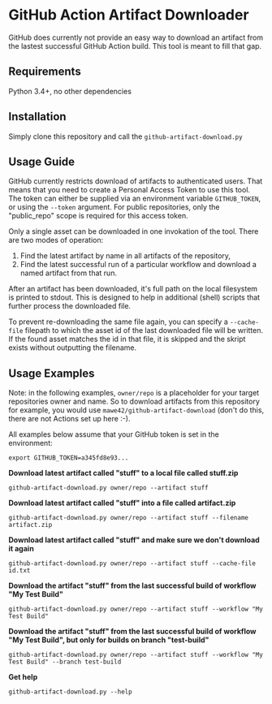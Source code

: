 # GitHub Action Artifact Downloader

GitHub does currently not provide an easy way to download an artifact from the
lastest successful GitHub Action build. This tool is meant to fill that gap.

## Requirements

Python 3.4+, no other dependencies


## Installation

Simply clone this repository and call the `github-artifact-download.py`


## Usage Guide

GitHub currently restricts download of artifacts to authenticated users. That
means that you need to create a Personal Access Token to use this tool. The
token can either be supplied via an environment variable `GITHUB_TOKEN`, or
using the `--token` argument. For public repositories, only the "public_repo"
scope is required for this access token.

Only a single asset can be downloaded in one invokation of the tool.  There are
two modes of operation:
1. Find the latest artifact by name in all artifacts of the repository,
2. Find the latest successful run of a particular workflow and download a named
   artifact from that run.

After an artifact has been downloaded, it's full path on the local filesystem
is printed to stdout. This is designed to help in additional (shell) scripts
that further process the downloaded file.

To prevent re-downloading the same file again, you can specify a `--cache-file`
filepath to which the asset id of the last downloaded file will be written. If
the found asset matches the id in that file, it is skipped and the skript
exists without outputting the filename.

## Usage Examples

Note: in the following examples, `owner/repo` is a placeholder for your target
repositories owner and name. So to download artifacts from this repository for
example, you would use `mawe42/github-artifact-download` (don't do this, there
are not Actions set up here :-).

All examples below assume that your GitHub token is set in the environment:
```
export GITHUB_TOKEN=a345fd8e93...
```

**Download latest artifact called "stuff" to a local file called stuff.zip**
```
github-artifact-download.py owner/repo --artifact stuff
```

**Download latest artifact called "stuff" into a file called artifact.zip**
```
github-artifact-download.py owner/repo --artifact stuff --filename artifact.zip
```

**Download latest artifact called "stuff" and make sure we don't download it again**
```
github-artifact-download.py owner/repo --artifact stuff --cache-file id.txt
```

**Download the artifact "stuff" from the last successful build of workflow "My Test Build"**
```
github-artifact-download.py owner/repo --artifact stuff --workflow "My Test Build"
```

**Download the artifact "stuff" from the last successful build of workflow "My Test Build", but only for builds on branch "test-build"**
```
github-artifact-download.py owner/repo --artifact stuff --workflow "My Test Build" --branch test-build
```

**Get help**
```
github-artifact-download.py --help
```
